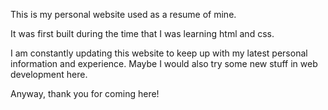 This is my personal website used as a resume of mine. 

It was first built during the time that I was learning html and css. 

I am constantly updating this website to keep up with my latest personal information and experience. Maybe I would also try some new stuff in web development here.

Anyway, thank you for coming here!
